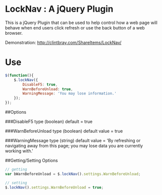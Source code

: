 LockNav : A jQuery Plugin
=======

This is a jQuery Plugin that can be used to help control how a web page will behave when end users click refresh or use the back button of a web browser.
 
Demonstration: http://clintbray.com/ShareItems/LockNav/


Use
===

````javascript
$(function(){
	$.lockNav({
		DisableF5: true,
		WarnBeforeUnload: true,
		WarningMessage: 'You may lose information.'
	});
});
````

##Options


###DisableF5
type (boolean)
default = true

###WarnBeforeUnload
type (boolean)
default value = true

###WarningMessage
type (string)
default value = 'By refreshing or navigating away from this page; you may lose data you are currently working with.'

##Getting/Setting Options

````javascript
// getting
var bWarnBeforeUnload = $.lockNav().settings.WarnBeforeUnload;

// setting
$.lockNav().settings.WarnBeforeUnload = true;
````









